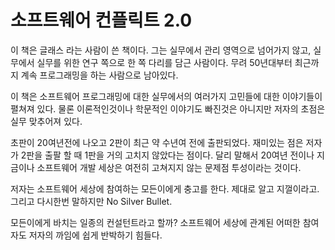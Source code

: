 # 소프트웨어 컨플릭트 2.0

이 책은 글래스 라는 사람이 쓴 책이다. 그는 실무에서 관리 영역으로 넘어가지 않고, 실무에서 실무를 위한 연구 쪽으로 한 쪽
다리를 담근 사람이다. 무려 50년대부터 최근까지 계속 프로그래밍을 하는 사람으로 남아있다.

이 책은 소프트웨어 프로그래밍에 대한 실무에서의 여러가지 고민들에 대한 이야기들이 펼쳐져 있다. 물론 이론적인것이나 학문적인
이야기도 빠진것은 아니지만 저자의 초점은 실무 맞추어져 있다.

초판이 20여년전에 나오고 2판이 최근 약 수년여 전에 출판되었다. 재미있는 점은 저자가 2판을 출팔 할 때 1판을 거의 고치지
않았다는 점이다. 달리 말해서 20여년 전이나 지금이나 소프트웨어 개발 세상은 여전히 고쳐지지 않는 문제점 투성이라는 것이다.

저자는 소프트웨어 세상에 참여하는 모든이에게 충고를 한다. 제대로 알고 지껄이라고. 그리고 다시한번 말하지만 No Silver
Bullet.

모든이에게 바치는 일종의 컨설턴트라고 할까? 소프트웨어 세상에 관계된 어떠한 참여자도 저자의 까임에 쉽게 반박하기 힘들다.
